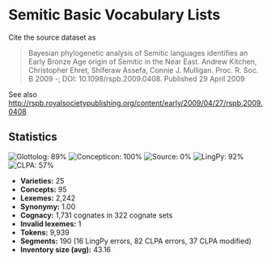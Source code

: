 # Semitic Basic Vocabulary Lists

Cite the source dataset as

> Bayesian phylogenetic analysis of Semitic languages identifies an Early Bronze Age origin of Semitic in the Near East. Andrew Kitchen, Christopher Ehret, Shiferaw Assefa, Connie J. Mulligan. Proc. R. Soc. B 2009 -; DOI: 10.1098/rspb.2009.0408. Published 29 April 2009

See also http://rspb.royalsocietypublishing.org/content/early/2009/04/27/rspb.2009.0408

## Statistics
![Glottolog: 89%](https://img.shields.io/badge/Glottolog-89%25-yellowgreen.svg "Glottolog: 89%") ![Concepticon: 100%](https://img.shields.io/badge/Concepticon-100%25-brightgreen.svg "Concepticon: 100%") ![Source: 0%](https://img.shields.io/badge/Source-0%25-red.svg "Source: 0%") ![LingPy: 92%](https://img.shields.io/badge/LingPy-92%25-green.svg "LingPy: 92%") ![CLPA: 57%](https://img.shields.io/badge/CLPA-57%25-red.svg "CLPA: 57%")

- **Varieties:** 25
- **Concepts:** 95
- **Lexemes:** 2,242
- **Synonymy:** 1.00
- **Cognacy:** 1,731 cognates in 322 cognate sets
- **Invalid lexemes:** 1
- **Tokens:** 9,939
- **Segments:** 190 (16 LingPy errors, 82 CLPA errors, 37 CLPA modified)
- **Inventory size (avg):** 43.16
